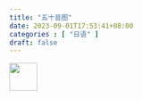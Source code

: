 ```yaml
---
title: "五十音图"
date: 2023-09-01T17:53:41+08:00
categories : [ "日语" ]
draft: false
---
```


<img src="/img/日语/五十音图.jpg" width="50" height="50" data-fancybox="gallery">